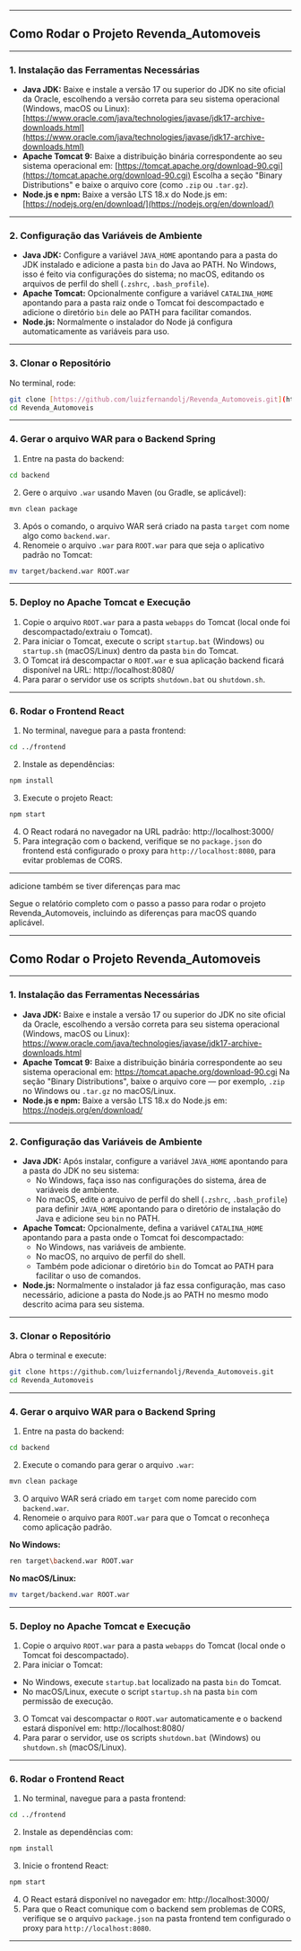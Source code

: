 
***

## Como Rodar o Projeto Revenda_Automoveis

***

### 1. Instalação das Ferramentas Necessárias

- **Java JDK:** Baixe e instale a versão 17 ou superior do JDK no site oficial da Oracle, escolhendo a versão correta para seu sistema operacional (Windows, macOS ou Linux):
[https://www.oracle.com/java/technologies/javase/jdk17-archive-downloads.html](https://www.oracle.com/java/technologies/javase/jdk17-archive-downloads.html)
- **Apache Tomcat 9:** Baixe a distribuição binária correspondente ao seu sistema operacional em:
[https://tomcat.apache.org/download-90.cgi](https://tomcat.apache.org/download-90.cgi)
Escolha a seção "Binary Distributions" e baixe o arquivo core (como `.zip` ou `.tar.gz`).
- **Node.js e npm:** Baixe a versão LTS 18.x do Node.js em:
[https://nodejs.org/en/download/](https://nodejs.org/en/download/)

***

### 2. Configuração das Variáveis de Ambiente

- **Java JDK:** Configure a variável `JAVA_HOME` apontando para a pasta do JDK instalado e adicione a pasta `bin` do Java ao PATH. No Windows, isso é feito via configurações do sistema; no macOS, editando os arquivos de perfil do shell (`.zshrc`, `.bash_profile`).
- **Apache Tomcat:** Opcionalmente configure a variável `CATALINA_HOME` apontando para a pasta raiz onde o Tomcat foi descompactado e adicione o diretório `bin` dele ao PATH para facilitar comandos.
- **Node.js:** Normalmente o instalador do Node já configura automaticamente as variáveis para uso.

***

### 3. Clonar o Repositório

No terminal, rode:

```bash
git clone [https://github.com/luizfernandolj/Revenda_Automoveis.git](https://github.com/luizfernandolj/Revenda_Automoveis.git)
cd Revenda_Automoveis
```


***

### 4. Gerar o arquivo WAR para o Backend Spring

1. Entre na pasta do backend:
```bash
cd backend
```

2. Gere o arquivo `.war` usando Maven (ou Gradle, se aplicável):
```bash
mvn clean package
```

3. Após o comando, o arquivo WAR será criado na pasta `target` com nome algo como `backend.war`.
4. Renomeie o arquivo `.war` para `ROOT.war` para que seja o aplicativo padrão no Tomcat:
```bash
mv target/backend.war ROOT.war
```


***

### 5. Deploy no Apache Tomcat e Execução

1. Copie o arquivo `ROOT.war` para a pasta `webapps` do Tomcat (local onde foi descompactado/extraiu o Tomcat).
2. Para iniciar o Tomcat, execute o script `startup.bat` (Windows) ou `startup.sh` (macOS/Linux) dentro da pasta `bin` do Tomcat.
3. O Tomcat irá descompactar o `ROOT.war` e sua aplicação backend ficará disponível na URL:
http://localhost:8080/
4. Para parar o servidor use os scripts `shutdown.bat` ou `shutdown.sh`.

***

### 6. Rodar o Frontend React

1. No terminal, navegue para a pasta frontend:
```bash
cd ../frontend
```

2. Instale as dependências:
```bash
npm install
```

3. Execute o projeto React:
```bash
npm start
```

4. O React rodará no navegador na URL padrão:
http://localhost:3000/
5. Para integração com o backend, verifique se no `package.json` do frontend está configurado o proxy para `http://localhost:8080`, para evitar problemas de CORS.

***

adicione também se tiver diferenças para mac

Segue o relatório completo com o passo a passo para rodar o projeto Revenda_Automoveis, incluindo as diferenças para macOS quando aplicável.

***

## Como Rodar o Projeto Revenda_Automoveis


***

### 1. Instalação das Ferramentas Necessárias

- **Java JDK:** Baixe e instale a versão 17 ou superior do JDK no site oficial da Oracle, escolhendo a versão correta para seu sistema operacional (Windows, macOS ou Linux):
https://www.oracle.com/java/technologies/javase/jdk17-archive-downloads.html
- **Apache Tomcat 9:** Baixe a distribuição binária correspondente ao seu sistema operacional em:
https://tomcat.apache.org/download-90.cgi
Na seção "Binary Distributions", baixe o arquivo core — por exemplo, `.zip` no Windows ou `.tar.gz` no macOS/Linux.
- **Node.js e npm:** Baixe a versão LTS 18.x do Node.js em:
https://nodejs.org/en/download/

***

### 2. Configuração das Variáveis de Ambiente

- **Java JDK:** Após instalar, configure a variável `JAVA_HOME` apontando para a pasta do JDK no seu sistema:
    - No Windows, faça isso nas configurações do sistema, área de variáveis de ambiente.
    - No macOS, edite o arquivo de perfil do shell (`.zshrc`, `.bash_profile`) para definir `JAVA_HOME` apontando para o diretório de instalação do Java e adicione seu `bin` no PATH.
- **Apache Tomcat:** Opcionalmente, defina a variável `CATALINA_HOME` apontando para a pasta onde o Tomcat foi descompactado:
    - No Windows, nas variáveis de ambiente.
    - No macOS, no arquivo de perfil do shell.
    - Também pode adicionar o diretório `bin` do Tomcat ao PATH para facilitar o uso de comandos.
- **Node.js:** Normalmente o instalador já faz essa configuração, mas caso necessário, adicione a pasta do Node.js ao PATH no mesmo modo descrito acima para seu sistema.

***

### 3. Clonar o Repositório

Abra o terminal e execute:

```bash
git clone https://github.com/luizfernandolj/Revenda_Automoveis.git
cd Revenda_Automoveis
```


***

### 4. Gerar o arquivo WAR para o Backend Spring

1. Entre na pasta do backend:
```bash
cd backend
```

2. Execute o comando para gerar o arquivo `.war`:
```bash
mvn clean package
```

3. O arquivo WAR será criado em `target` com nome parecido com `backend.war`.
4. Renomeie o arquivo para `ROOT.war` para que o Tomcat o reconheça como aplicação padrão.

**No Windows:**

```bash
ren target\backend.war ROOT.war
```

**No macOS/Linux:**

```bash
mv target/backend.war ROOT.war
```


***

### 5. Deploy no Apache Tomcat e Execução

1. Copie o arquivo `ROOT.war` para a pasta `webapps` do Tomcat (local onde o Tomcat foi descompactado).
2. Para iniciar o Tomcat:

- No Windows, execute `startup.bat` localizado na pasta `bin` do Tomcat.
- No macOS/Linux, execute o script `startup.sh` na pasta `bin` com permissão de execução.

3. O Tomcat vai descompactar o `ROOT.war` automaticamente e o backend estará disponível em:
http://localhost:8080/
4. Para parar o servidor, use os scripts `shutdown.bat` (Windows) ou `shutdown.sh` (macOS/Linux).

***

### 6. Rodar o Frontend React

1. No terminal, navegue para a pasta frontend:
```bash
cd ../frontend
```

2. Instale as dependências com:
```bash
npm install
```

3. Inicie o frontend React:
```bash
npm start
```

4. O React estará disponível no navegador em:
http://localhost:3000/
5. Para que o React comunique com o backend sem problemas de CORS, verifique se o arquivo `package.json` na pasta frontend tem configurado o proxy para `http://localhost:8080`.

***
